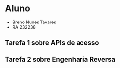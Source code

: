 # Aluno
* Breno Nunes Tavares
* RA 232238

## Tarefa 1 sobre APIs de acesso

## Tarefa 2 sobre Engenharia Reversa
